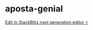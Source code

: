 # aposta-genial

[Edit in StackBlitz next generation editor ⚡️](https://stackblitz.com/~/github.com/antonelli182/aposta-genial)